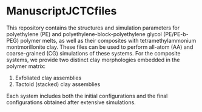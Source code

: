 # ManuscriptJCTCfiles
This repository contains the structures and simulation parameters for polyethylene (PE) and polyethylene-block-polyethylene glycol (PE/PE-b-PEG) polymer melts, as well as their composites with tetramethylammonium montmorillonite clay. These files can be used to perform all-atom (AA) and coarse-grained (CG) simulations of these systems. For the composite systems, we provide two distinct clay morphologies embedded in the polymer matrix:
1. Exfoliated clay assemblies
2. Tactoid (stacked) clay assemblies

Each system includes both the initial configurations and the final configurations obtained after extensive simulations.
